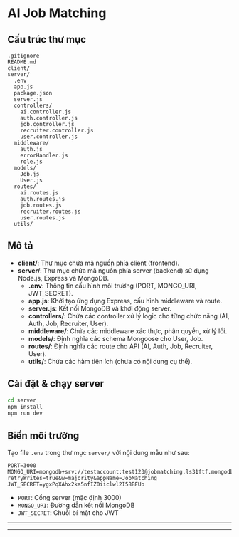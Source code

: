 # AI Job Matching

## Cấu trúc thư mục

```
.gitignore
README.md
client/
server/
  .env
  app.js
  package.json
  server.js
  controllers/
    ai.controller.js
    auth.controller.js
    job.controller.js
    recruiter.controller.js
    user.controller.js
  middleware/
    auth.js
    errorHandler.js
    role.js
  models/
    Job.js
    User.js
  routes/
    ai.routes.js
    auth.routes.js
    job.routes.js
    recruiter.routes.js
    user.routes.js
  utils/
```

## Mô tả

- **client/**: Thư mục chứa mã nguồn phía client (frontend).
- **server/**: Thư mục chứa mã nguồn phía server (backend) sử dụng Node.js, Express và MongoDB.
  - **.env**: Thông tin cấu hình môi trường (PORT, MONGO_URI, JWT_SECRET).
  - **app.js**: Khởi tạo ứng dụng Express, cấu hình middleware và route.
  - **server.js**: Kết nối MongoDB và khởi động server.
  - **controllers/**: Chứa các controller xử lý logic cho từng chức năng (AI, Auth, Job, Recruiter, User).
  - **middleware/**: Chứa các middleware xác thực, phân quyền, xử lý lỗi.
  - **models/**: Định nghĩa các schema Mongoose cho User, Job.
  - **routes/**: Định nghĩa các route cho API (AI, Auth, Job, Recruiter, User).
  - **utils/**: Chứa các hàm tiện ích (chưa có nội dung cụ thể).

## Cài đặt & chạy server

```sh
cd server
npm install
npm run dev
```

## Biến môi trường

Tạo file `.env` trong thư mục `server/` với nội dung mẫu như sau:

```
PORT=3000
MONGO_URI=mongodb+srv://testaccount:test123@jobmatching.ls31ftf.mongodb.net/JobMatching?retryWrites=true&w=majority&appName=JobMatching
JWT_SECRET=ygxPqXAhx2ka5nfIZ0iiclwl2I58BFUb
```

- `PORT`: Cổng server (mặc định 3000)
- `MONGO_URI`: Đường dẫn kết nối MongoDB
- `JWT_SECRET`: Chuỗi bí mật cho JWT

---

---
